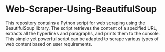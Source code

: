 # Web-Scraper-Using-BeautifulSoup
This repository contains a Python script for web scraping using the BeautifulSoup library. The script retrieves the content of a specified URL, extracts all the hyperlinks and paragraphs, and prints them to the console. This simple yet powerful script can be adapted to scrape various types of web content based on user requirements.
